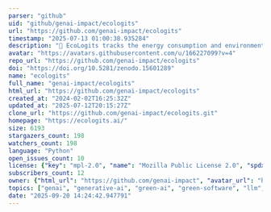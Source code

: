 ```yaml
---
parser: "github"
uid: "github/genai-impact/ecologits"
url: "https://github.com/genai-impact/ecologits"
timestamp: "2025-07-13 01:00:38.935284"
description: "🌱 EcoLogits tracks the energy consumption and environmental footprint of using generative AI models through APIs."
avatar: "https://avatars.githubusercontent.com/u/166227099?v=4"
repo_url: "https://github.com/genai-impact/ecologits"
doi: "https://doi.org/10.5281/zenodo.15601289"
name: "ecologits"
full_name: "genai-impact/ecologits"
html_url: "https://github.com/genai-impact/ecologits"
created_at: "2024-02-02T16:25:32Z"
updated_at: "2025-07-12T20:15:27Z"
clone_url: "https://github.com/genai-impact/ecologits.git"
homepage: "https://ecologits.ai/"
size: 6193
stargazers_count: 198
watchers_count: 198
language: "Python"
open_issues_count: 10
license: {"key": "mpl-2.0", "name": "Mozilla Public License 2.0", "spdx_id": "MPL-2.0", "url": "https://api.github.com/licenses/mpl-2.0", "node_id": "MDc6TGljZW5zZTE0"}
subscribers_count: 12
owner: {"html_url": "https://github.com/genai-impact", "avatar_url": "https://avatars.githubusercontent.com/u/166227099?v=4", "login": "genai-impact", "type": "Organization"}
topics: ["genai", "generative-ai", "green-ai", "green-software", "llm", "llm-inference", "python", "sustainability", "sustainable-ai"]
date: "2025-09-20 14:24:42.947791"
---
```

